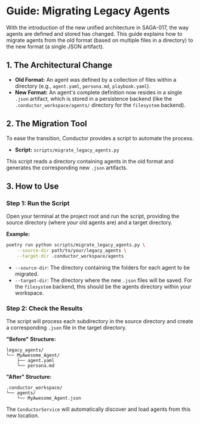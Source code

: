 # Guide: Migrating Legacy Agents

With the introduction of the new unified architecture in SAGA-017, the way agents are defined and stored has changed. This guide explains how to migrate agents from the old format (based on multiple files in a directory) to the new format (a single JSON artifact).

## 1. The Architectural Change

-   **Old Format:** An agent was defined by a collection of files within a directory (e.g., `agent.yaml`, `persona.md`, `playbook.yaml`).
-   **New Format:** An agent's complete definition now resides in a single `.json` artifact, which is stored in a persistence backend (like the `.conductor_workspace/agents/` directory for the `filesystem` backend).

## 2. The Migration Tool

To ease the transition, Conductor provides a script to automate the process.

-   **Script:** `scripts/migrate_legacy_agents.py`

This script reads a directory containing agents in the old format and generates the corresponding new `.json` artifacts.

## 3. How to Use

### Step 1: Run the Script
Open your terminal at the project root and run the script, providing the source directory (where your old agents are) and a target directory.

**Example:**
```bash
poetry run python scripts/migrate_legacy_agents.py \
    --source-dir path/to/your/legacy_agents \
    --target-dir .conductor_workspace/agents
```
-   `--source-dir`: The directory containing the folders for each agent to be migrated.
-   `--target-dir`: The directory where the new `.json` files will be saved. For the `filesystem` backend, this should be the agents directory within your workspace.

### Step 2: Check the Results
The script will process each subdirectory in the source directory and create a corresponding `.json` file in the target directory.

**"Before" Structure:**
```
legacy_agents/
└── MyAwesome_Agent/
    ├── agent.yaml
    └── persona.md
```

**"After" Structure:**
```
.conductor_workspace/
└── agents/
    └── MyAwesome_Agent.json
```

The `ConductorService` will automatically discover and load agents from this new location.
